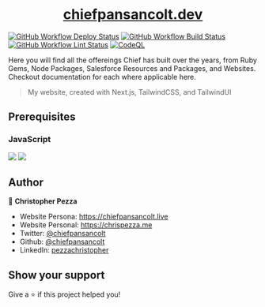 <h1 align="center">
  <a href="https://chiefpansancolt.dev" target="_blank">chiefpansancolt.dev</a>
</h1>

[![GitHub Workflow Deploy Status](https://img.shields.io/github/actions/workflow/status/chiefpansancolt/chiefpansancolt.dev/deploy.yml?label=Deploy&logo=github&style=flat-square)](https://github.com/chiefpansancolt/chiefpansancolt.dev/actions/workflows/deploy.yml)
[![GitHub Workflow Build Status](https://img.shields.io/github/actions/workflow/status/chiefpansancolt/chiefpansancolt.dev/build.yml?label=Build&logo=github&style=flat-square)](https://github.com/chiefpansancolt/chiefpansancolt.dev/actions/workflows/build.yml)
[![GitHub Workflow Lint Status](https://img.shields.io/github/actions/workflow/status/chiefpansancolt/chiefpansancolt.dev/lints.yml?label=Lints&logo=github&style=flat-square)](https://github.com/chiefpansancolt/chiefpansancolt.dev/actions/workflows/lints.yml)
[![CodeQL](https://github.com/chiefpansancolt/chiefpansancolt.dev/actions/workflows/github-code-scanning/codeql/badge.svg)](https://github.com/chiefpansancolt/chiefpansancolt.dev/actions/workflows/github-code-scanning/codeql)

Here you will find all the offereings Chief has built over the years, from Ruby Gems, Node Packages, Salesforce Resources and Packages, and Websites. Checkout documentation for each where applicable here.

> My website, created with Next.js, TailwindCSS, and TailwindUI

## Prerequisites

### JavaScript

<p>
  <img src="https://img.shields.io/badge/node-21.x.x-blue.svg" />
  <img src="https://img.shields.io/badge/pnpm-8.x.x-blue.svg" />
</p>

## Author

👤 **Christopher Pezza**

- Website Persona: https://chiefpansancolt.live
- Website Personal: https://chrispezza.me
- Twitter: [@chiefpansancolt](https://twitter.com/chiefpansancolt)
- Github: [@chiefpansancolt](https://github.com/chiefpansancolt)
- LinkedIn: [pezzachristopher](https://linkedin.com/in/pezzachristopher)

## Show your support

Give a ⭐️ if this project helped you!
